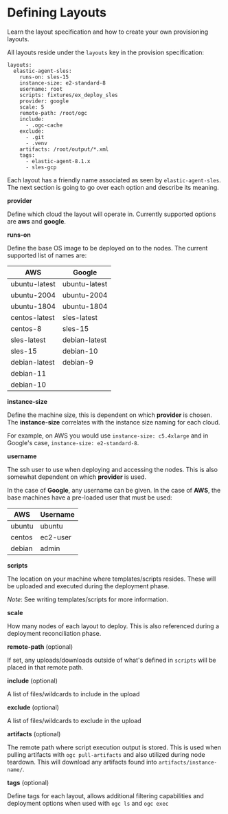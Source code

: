 # Defining Layouts

Learn the layout specification and how to create your own provisioning layouts.

All layouts reside under the `layouts` key in the provision specification:

```
layouts:
  elastic-agent-sles: 
    runs-on: sles-15
    instance-size: e2-standard-8
    username: root
    scripts: fixtures/ex_deploy_sles
    provider: google
    scale: 5
    remote-path: /root/ogc
    include:
      - .ogc-cache
    exclude:
      - .git
      - .venv
    artifacts: /root/output/*.xml
    tags:
      - elastic-agent-8.1.x
      - sles-gcp
```

Each layout has a friendly name associated as seen by `elastic-agent-sles`. The next section is going to go over each option and describe its meaning.

**provider**

Define which cloud the layout will operate in. Currently supported options are **aws** and **google**.

**runs-on**

Define the base OS image to be deployed on to the nodes. The current supported list of names are:

| AWS | Google |
| ---- | ----- |
| ubuntu-latest | ubuntu-latest |
| ubuntu-2004   | ubuntu-2004 |
| ubuntu-1804 | ubuntu-1804 |
| centos-latest | sles-latest |
| centos-8 | sles-15 |
| sles-latest | debian-latest |
| sles-15 | debian-10 |
| debian-latest | debian-9 |
| debian-11 | |
| debian-10 | |

**instance-size**

Define the machine size, this is dependent on which **provider** is chosen. The **instance-size** correlates with the instance size naming for each cloud. 

For example, on AWS you would use `instance-size: c5.4xlarge` and in Google's case, `instance-size: e2-standard-8`.

**username**

The ssh user to use when deploying and accessing the nodes. This is also somewhat dependent on which **provider** is used.

In the case of **Google**, any username can be given. In the case of **AWS**, the base machines have a pre-loaded user that must be used:

| AWS | Username |
| ---- | ------- |
| ubuntu | ubuntu |
| centos | ec2-user |
| debian | admin |

**scripts**

The location on your machine where templates/scripts resides. These will be uploaded and executed during the deployment phase.

*Note*: See writing templates/scripts for more information.

**scale**

How many nodes of each layout to deploy. This is also referenced during a deployment reconciliation phase.

**remote-path** (optional)

If set, any uploads/downloads outside of what's defined in `scripts` will be placed in that remote path.

**include** (optional)

A list of files/wildcards to include in the upload

**exclude** (optional)

A list of files/wildcards to exclude in the upload

**artifacts** (optional)

The remote path where script execution output is stored. This is used when pulling artifacts with `ogc pull-artifacts` and also utilized during node teardown. This will download any artifacts found into `artifacts/instance-name/`.

**tags** (optional)

Define tags for each layout, allows additional filtering capabilities and deployment options when used with `ogc ls` and `ogc exec`